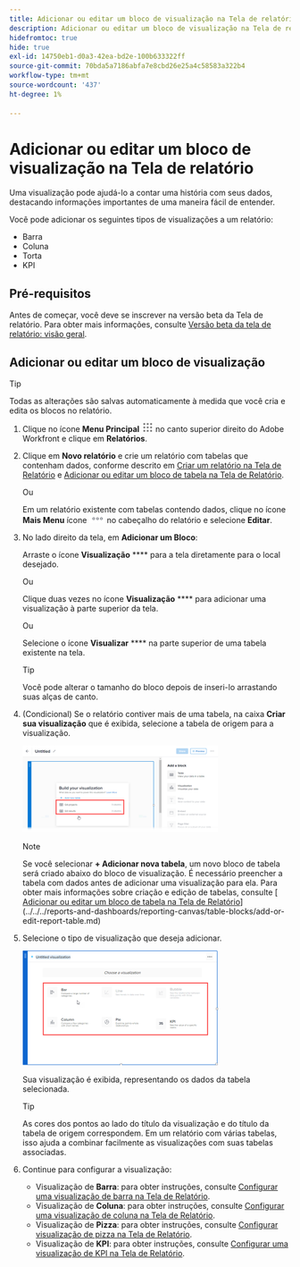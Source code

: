 ```yaml
---
title: Adicionar ou editar um bloco de visualização na Tela de relatório
description: Adicionar ou editar um bloco de visualização na Tela de relatório
hidefromtoc: true
hide: true
exl-id: 14750eb1-d0a3-42ea-bd2e-100b633322ff
source-git-commit: 70bda5a7186abfa7e8cbd26e25a4c58583a322b4
workflow-type: tm+mt
source-wordcount: '437'
ht-degree: 1%

---
```


# Adicionar ou editar um bloco de visualização na Tela de relatório

Uma visualização pode ajudá-lo a contar uma história com seus dados, destacando informações importantes de uma maneira fácil de entender.

Você pode adicionar os seguintes tipos de visualizações a um relatório:

* Barra
* Coluna
* Torta
* KPI

## Pré-requisitos

Antes de começar, você deve se inscrever na versão beta da Tela de relatório. Para obter mais informações, consulte [Versão beta da tela de relatório: visão geral](/help/quicksilver/product-announcements/betas/canvas-dashboards-beta/reporting-canvas-beta-overview.md).

## Adicionar ou editar um bloco de visualização

>[!TIP]
>
>Todas as alterações são salvas automaticamente à medida que você cria e edita os blocos no relatório.

1. Clique no ícone **Menu Principal** ![Ícone do Menu Principal](assets/main-menu-icon.png) no canto superior direito do Adobe Workfront e clique em **Relatórios**.
1. Clique em **Novo relatório** e crie um relatório com tabelas que contenham dados, conforme descrito em [Criar um relatório na Tela de Relatório](../../../reports-and-dashboards/reporting-canvas/manage-reports/build-report.md) e [Adicionar ou editar um bloco de tabela na Tela de Relatório](../../../reports-and-dashboards/reporting-canvas/table-blocks/add-or-edit-report-table.md).

   Ou

   Em um relatório existente com tabelas contendo dados, clique no ícone **Mais Menu** ícone ![Mais ícone](assets/more-icon.png) no cabeçalho do relatório e selecione **Editar**.

1. No lado direito da tela, em **Adicionar um Bloco**:

   Arraste o ícone **Visualização** **** para a tela diretamente para o local desejado.

   Ou

   Clique duas vezes no ícone **Visualização** **** para adicionar uma visualização à parte superior da tela.

   Ou

   Selecione o ícone **Visualizar** **** na parte superior de uma tabela existente na tela.

   >[!TIP]
   >
   >Você pode alterar o tamanho do bloco depois de inseri-lo arrastando suas alças de canto.

1. (Condicional) Se o relatório contiver mais de uma tabela, na caixa **Criar sua visualização** que é exibida, selecione a tabela de origem para a visualização.

   ![Selecionar tabela na visualização](assets/select-table-on-vis-350x155.png)

   >[!NOTE]
   >
   >Se você selecionar **+ Adicionar nova tabela**, um novo bloco de tabela será criado abaixo do bloco de visualização. É necessário preencher a tabela com dados antes de adicionar uma visualização para ela. Para obter mais informações sobre criação e edição de tabelas, consulte [ [Adicionar ou editar um bloco de tabela na Tela de Relatório](../../../reports-and-dashboards/reporting-canvas/table-blocks/add-or-edit-report-table.md)](../../../reports-and-dashboards/reporting-canvas/table-blocks/add-or-edit-report-table.md)

1. Selecione o tipo de visualização que deseja adicionar.

   ![Selecionar tipo de visualização](assets/select-vis-type-350x205.png)

   Sua visualização é exibida, representando os dados da tabela selecionada.

   >[!TIP]
   >
   >As cores dos pontos ao lado do título da visualização e do título da tabela de origem correspondem. Em um relatório com várias tabelas, isso ajuda a combinar facilmente as visualizações com suas tabelas associadas.

1. Continue para configurar a visualização:

   * Visualização de **Barra**: para obter instruções, consulte [Configurar uma visualização de barra na Tela de Relatório](../../../reports-and-dashboards/reporting-canvas/visualization-blocks/configure-bar-visualization.md#bar).
   * Visualização de **Coluna**: para obter instruções, consulte [Configurar uma visualização de coluna na Tela de Relatório](../../../reports-and-dashboards/reporting-canvas/visualization-blocks/configure-column-visualization.md).
   * Visualização de **Pizza**: para obter instruções, consulte [Configurar visualização de pizza na Tela de Relatório](../../../reports-and-dashboards/reporting-canvas/visualization-blocks/configure-pie-visualization.md).
   * Visualização de **KPI**: para obter instruções, consulte [Configurar uma visualização de KPI na Tela de Relatório](../../../reports-and-dashboards/reporting-canvas/visualization-blocks/configure-kpi-visualization.md).
